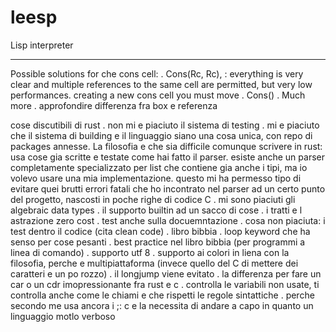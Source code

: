 # leesp
Lisp interpreter

----
Possible solutions for che cons cell:
. Cons(Rc<Cell>, Rc<Cell>), : everything is very clear and multiple references to the same cell are permitted, but very low performances. creating a new cons cell you must move
. Cons()
. Much more
. approfondire differenza fra box e referenza

cose discutibili di rust
. non mi e piaciuto il sistema di testing
. mi e piaciuto che il sistema di building e il linguaggio siano una cosa unica, con repo di packages annesse. La filosofia e che sia difficile comunque scrivere in rust: usa cose gia scritte e testate come hai fatto il parser. esiste anche un parser completamente specializzato per list che contiene gia anche i tipi, ma io volevo usare una mia implementazione. questo mi ha permesso tipo di evitare quei brutti errori fatali che ho incontrato nel parser ad un certo punto del progetto, nascosti in poche righe di codice C
. mi sono piaciuti gli algebraic data types
. il supporto builtin ad un sacco di cose
. i tratti e l astrazione zero cost
. test anche sulla docuemntazione
. cosa non piaciuta: i test dentro il codice (cita clean code)
. libro bibbia
. loop keyword che ha senso per cose pesanti
. best practice nel libro bibbia (per programmi a linea di comando)
. supporto utf 8
. supporto ai colori in liena con la filosofia, perche e multipiattaforma (invece quello del C di mettere dei caratteri e un po rozzo)
. il longjump viene evitato
. la differenza per fare un car o un cdr imopressionante fra rust e c
. controlla le variabili non usate, ti controlla anche come le chiami e che rispetti le regole sintattiche
. perche secondo me usa ancora i ;: c e la necessita di andare a capo in quanto un linguaggio motlo verboso